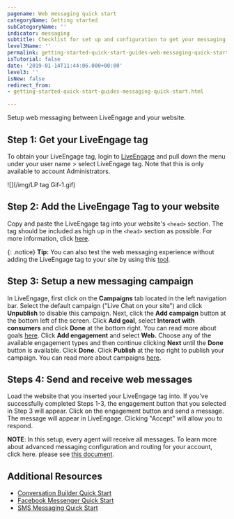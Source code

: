 ```yaml
---
pagename: Web messaging quick start
categoryName: Getting started
subCategoryName: ''
indicator: messaging
subtitle: Checklist for set up and configuration to get your messaging program running
level3Name: ''
permalink: getting-started-quick-start-guides-web-messaging-quick-start.html
isTutorial: false
date: '2019-01-14T11:44:06.000+00:00'
level3: ''
isNew: false
redirect_from:
- getting-started-quick-start-guides-messaging-quick-start.html

---
```

Setup web messaging between LiveEngage and your website.

## Step 1: Get your LiveEngage tag

To obtain your LiveEngage tag, login to [LiveEngage](https://authentication.liveperson.net/) and pull down the menu under your user name > select LiveEngage tag. Note that this is only available to account Administrators.

![](/img/LP tag Gif-1.gif)

## Step 2: Add the LiveEngage Tag to your website

Copy and paste the LiveEngage tag into your website's `<head>` section. The tag should be included as high up in the `<head>` section as possible. For more information, click [here](https://knowledge.liveperson.com/getting-started-add-the-liveperson-tag-to-your-website.html).

{: .notice}
**Tip:** You can also test the web messaging experience without adding the LiveEngage tag to your site by using this [tool](https://developers.liveperson.io/web-messaging/).

## Step 3: Setup a new messaging campaign

In LiveEngage, first click on the **Campaigns** tab located in the left navigation bar. Select the default campaign ("Live Chat on your site") and click **Unpublish** to disable this campaign. Next, click the **Add campaign** button at the bottom left of the screen. Click **Add goal**, select **Interact with consumers** and click **Done** at the bottom right. You can read more about goals [here](https://knowledge.liveperson.com/contact-center-management-campaigns-campaign-goals.html). Click **Add engagement** and select **Web.** Choose any of the available engagement types and then continue clicking **Next** until the **Done** button is available. Click **Done**. Click **Publish** at the top right to publish your campaign. You can read more about campaigns [here](https://knowledge.liveperson.com/contact-center-management-campaigns-campaigns-overview.html).

## Steps 4: Send and receive web messages

Load the website that you inserted your LiveEngage tag into. If you’ve successfully completed Steps 1-3, the engagement button that you selected in Step 3 will appear. Click on the engagement button and send a message. The message will appear in LiveEngage. Clicking "Accept" will allow you to respond.

**NOTE**: In this setup, every agent will receive all messages. To learn more about advanced messaging configuration and routing for your account, click here. please see [this document](https://knowledge.liveperson.com/getting-started-getting-started-with-messaging.html).

## Additional Resources

* [Conversation Builder Quick Start](https://knowledge.liveperson.com/getting-started-quick-start-guides-bots-quick-start.html)
* [Facebook Messenger Quick Start](https://knowledge.liveperson.com/getting-started-quick-start-guides-facebook-messenger-quick-start.html)
* [SMS Messaging Quick Start](https://knowledge.liveperson.com/getting-started-quick-start-guides-twilio-sms-quick-start.html)
